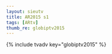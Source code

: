 ```yaml
--- 
layout: sieutv
title: AR2015 s1
tags: [ARtv]
thumb_re: globiptv2015
---
```

{% include tvadv key="globiptv2015" %} 
